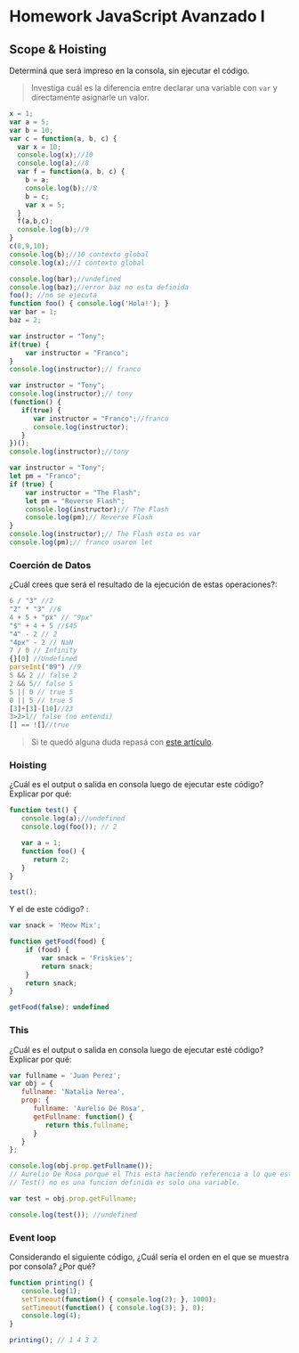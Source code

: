
# Homework JavaScript Avanzado I

## Scope & Hoisting

Determiná que será impreso en la consola, sin ejecutar el código.

> Investiga cuál es la diferencia entre declarar una variable con `var` y directamente asignarle un valor.

```javascript
x = 1;
var a = 5;
var b = 10;
var c = function(a, b, c) {
  var x = 10;
  console.log(x);//10
  console.log(a);//8
  var f = function(a, b, c) {
    b = a;
    console.log(b);//8
    b = c;
    var x = 5;
  }
  f(a,b,c);
  console.log(b);//9
}
c(8,9,10);
console.log(b);//10 contexto global
console.log(x);//1 contexto global
```

```javascript
console.log(bar);//undefined
console.log(baz);//error baz no esta definida
foo(); //no se ejecuta
function foo() { console.log('Hola!'); }
var bar = 1;
baz = 2;
```

```javascript
var instructor = "Tony";
if(true) {
    var instructor = "Franco";
}
console.log(instructor);// franco
```

```javascript
var instructor = "Tony";
console.log(instructor);// tony
(function() {
   if(true) {
      var instructor = "Franco";//franco
      console.log(instructor);
   }
})();
console.log(instructor);//tony
```

```javascript
var instructor = "Tony";
let pm = "Franco";
if (true) {
    var instructor = "The Flash";
    let pm = "Reverse Flash";
    console.log(instructor);// The Flash
    console.log(pm);// Reverse Flash
}
console.log(instructor);// The Flash esta es var
console.log(pm);// franco usaron let
```
### Coerción de Datos

¿Cuál crees que será el resultado de la ejecución de estas operaciones?:

```javascript
6 / "3" //2
"2" * "3" //6
4 + 5 + "px" // "9px"
"$" + 4 + 5 //$45
"4" - 2 // 2
"4px" - 2 // NaN
7 / 0 // Infinity
{}[0] //Undefined
parseInt("09") //9
5 && 2 // false 2
2 && 5// false 5
5 || 0 // true 5
0 || 5 // true 5
[3]+[3]-[10]//23
3>2>1// false (no entendi)
[] == ![]//true
```

> Si te quedó alguna duda repasá con [este artículo](http://javascript.info/tutorial/object-conversion).


### Hoisting

¿Cuál es el output o salida en consola luego de ejecutar este código? Explicar por qué:

```javascript
function test() {
   console.log(a);//undefined
   console.log(foo()); // 2

   var a = 1;
   function foo() {
      return 2;
   }
}

test();
```

Y el de este código? :

```javascript
var snack = 'Meow Mix';

function getFood(food) {
    if (food) {
        var snack = 'Friskies';
        return snack;
    }
    return snack;
}

getFood(false); undefined
```


### This

¿Cuál es el output o salida en consola luego de ejecutar esté código? Explicar por qué:

```javascript
var fullname = 'Juan Perez';
var obj = {
   fullname: 'Natalia Nerea',
   prop: {
      fullname: 'Aurelio De Rosa',
      getFullname: function() {
         return this.fullname;
      }
   }
};

console.log(obj.prop.getFullname()); 
// Aurelio De Rosa porque el This esta haciendo referencia a lo que esta dentro del objeto;
// Test() no es una funcion definida es solo una variable.

var test = obj.prop.getFullname;

console.log(test()); //undefined
```

### Event loop

Considerando el siguiente código, ¿Cuál sería el orden en el que se muestra por consola? ¿Por qué?

```javascript
function printing() {
   console.log(1);
   setTimeout(function() { console.log(2); }, 1000);
   setTimeout(function() { console.log(3); }, 0);
   console.log(4);
}

printing(); // 1 4 3 2
```
